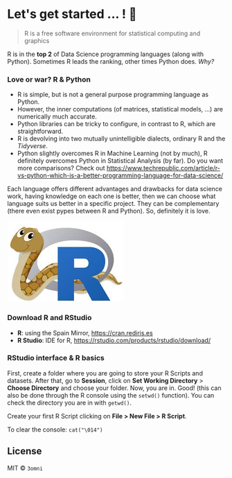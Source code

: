# Let's get started ... ! 🙈

> R is a free software environment for statistical computing and graphics

R is in the **top 2** of Data Science programming languages (along with Python). Sometimes R leads the ranking, other times Python does. *Why?*

### Love or war? R & Python

- R is simple, but is not a general purpose programming language as Python.
- However, the inner computations (of matrices, statistical models, ...) are numerically much accurate.
- Python libraries can be tricky to configure, in contrast to R, which are straightforward.
- R is devolving into two mutually unintelligible dialects, ordinary R and the *Tidyverse*.
- Python slightly overcomes R in Machine Learning (not by much), R definitely overcomes Python in Statistical Analysis (by far).
Do you want more comparisons? Check out https://www.techrepublic.com/article/r-vs-python-which-is-a-better-programming-language-for-data-science/

Each language offers different advantages and drawbacks for data science work, having knowledge on each one is better, then we can choose what language suits us better in a specific project. They can be complementary (there even exist pypes between R and Python). So, definitely it is love.

![alt text](https://github.com/margaritageleta/beautiful-visualizations/blob/master/workshop-R-intro/pr.jpeg)

### Download R and RStudio

- **R**: using the Spain Mirror, https://cran.rediris.es
- **R Studio**: IDE for R, https://rstudio.com/products/rstudio/download/

### RStudio interface & R basics

First, create a folder where you are going to store your R Scripts and datasets. After that, go to **Session**, click on **Set Working Directory** > **Choose Directory** and choose your folder. Now, you are in. Good! (this can also be done through the R console using the `setwd()` function). You can check the directory you are in with `getwd()`.

Create your first R Script clicking on **File > New File > R Script**. 



To clear the console: `cat("\014")`

## License

MIT © `3omni`
